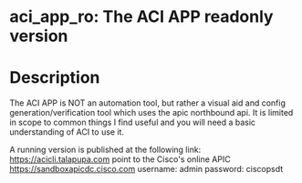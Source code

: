 # aci_app_ro: The ACI APP readonly version

# Description

The ACI APP is NOT an automation tool, but rather a visual aid and config generation/verification tool which uses the apic northbound api.
It is limited in scope to common things I find useful and you will need a basic understanding of ACI to use it.

A running version is published at the following link: https://acicli.talapupa.com point to the Cisco's online APIC 
https://sandboxapicdc.cisco.com
username: admin
password: ciscopsdt

 
